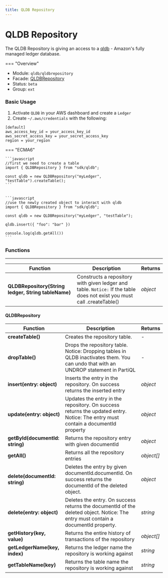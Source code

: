 ```yaml
---
title: QLDB Repository
---
```


QLDB Repository
===

The QLDB Repository is giving an access to a [qldb](https://aws.amazon.com/qldb/) - Amazon's fully managed ledger database.

=== "Overview"
- Module: `qldb/qldbrepository`
- Facade: [QLDBRepository](https://github.com/eclipse/dirigible/blob/master/components/api-redis/src/main/java/org/eclipse/dirigible/components/api/qldb/QLDBRepository.java)
- Status: `beta`
- Group: `ext`



### Basic Usage

1. Activate `QLDB` in your AWS dashboard and create a `Ledger`
2. Create `~/.aws/credentials` with the following:
```
[default] 
aws_access_key_id = your_access_key_id
aws_secret_access_key = your_secret_access_key
region = your_region
```

=== "ECMA6"

    ```javascript
    //first we need to create a table
    import { QLDBRepository } from "sdk/qldb";

    const qldb = new QLDBRepository("myLedger", "testTable").createTable();
    ```


    ```javascript
    //use the newly created object to interact with qldb
    import { QLDBRepository } from "sdk/qldb";

    const qldb = new QLDBRepository("myLedger", "testTable");

    qldb.insert({ "foo": "bar" })

    console.log(qldb.getAll())
    ```
    
<!-- === "CommonJS"

    ```javascript
    //first we need to create a table
    const QLDBRepository = require("qldb/QLDBRepository");
    
    const qldb = new QLDBRepository("myLedger", "testTable").createTable();
    ```

    ```javascript
    //use the newly created object to interact with qldb
    const QLDBRepository = require("qldb/QLDBRepository");
    
    const qldb = new QLDBRepository("myLedger", "testTable");

    qldb.insert({ "foo": "bar" })

    console.log(qldb.getAll())
    ``` -->


### Functions

---

Function     | Description | Returns
------------ | ----------- | --------
**QLDBRepository(String ledger, String tableName)**   |  Constructs a repository with given ledger and table. `Notice:` If the table does not exist you must call .createTable() | *object*

#### QLDBRepository

Function     | Description | Returns
------------ | ----------- | --------
**createTable()**   | Creates the repository table. | *-*
**dropTable()**   |  Drops the repository table. Notice: Dropping tables in QLDB inactivates them. You can undo that with an UNDROP statement in PartiQL | *-*
**insert(entry: object)**   |  Inserts the entry in the repository. On success returns the inserted entry | *object*
**update(entry: object)**   |  Updates the entry in the repository. On success returns the updated entry. Notice: The entry must contain a documentId property | *object*
**getById(documentId: string)**   | Returns the repository entry with given documentId | *object*
**getAll()**   | Returns all the repository entries | *object[]*
**delete(documentId: string)**   |  Deletes the entry by given documentId.documentId. On success returns the documentId of the deleted object. | *object*
**delete(entry: object)**   |  Deletes the entry. On success returns the documentId of the deleted object. Notice: The entry must contain a documentId property. | *string*
**getHistory(key, value)**   | Returns the entire history of transactions of the repository | *object[]*
**getLedgerName(key, index)**   | Returns the ledger name the repository is working against | *string*
**getTableName(key)**   | Returns the table name the repository is working against | *string*
 
